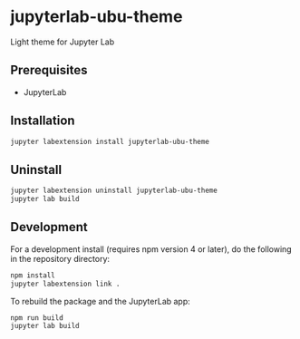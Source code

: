 # jupyterlab-ubu-theme

Light theme for Jupyter Lab

## Prerequisites

* JupyterLab

## Installation

```bash
jupyter labextension install jupyterlab-ubu-theme
```

## Uninstall

```bash
jupyter labextension uninstall jupyterlab-ubu-theme
jupyter lab build
```

## Development

For a development install (requires npm version 4 or later), do the following in the repository directory:

```bash
npm install
jupyter labextension link .
```

To rebuild the package and the JupyterLab app:

```bash
npm run build
jupyter lab build
```
